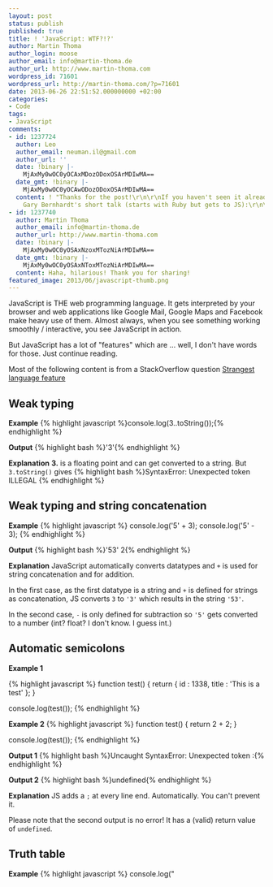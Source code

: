 ```yaml
---
layout: post
status: publish
published: true
title: ! 'JavaScript: WTF?!?'
author: Martin Thoma
author_login: moose
author_email: info@martin-thoma.de
author_url: http://www.martin-thoma.com
wordpress_id: 71601
wordpress_url: http://martin-thoma.com/?p=71601
date: 2013-06-26 22:51:52.000000000 +02:00
categories:
- Code
tags:
- JavaScript
comments:
- id: 1237724
  author: Leo
  author_email: neuman.il@gmail.com
  author_url: ''
  date: !binary |-
    MjAxMy0wOC0yOCAxMDozODoxOSArMDIwMA==
  date_gmt: !binary |-
    MjAxMy0wOC0yOCAwODozODoxOSArMDIwMA==
  content: ! "Thanks for the post!\r\n\r\nIf you haven't seen it already, check out
    Gary Bernhardt's short talk (starts with Ruby but gets to JS):\r\n\r\nhttps://www.destroyallsoftware.com/talks/wat\r\n\r\nL."
- id: 1237740
  author: Martin Thoma
  author_email: info@martin-thoma.de
  author_url: http://www.martin-thoma.com
  date: !binary |-
    MjAxMy0wOC0yOSAxNzoxMTozNiArMDIwMA==
  date_gmt: !binary |-
    MjAxMy0wOC0yOSAxNToxMTozNiArMDIwMA==
  content: Haha, hilarious! Thank you for sharing!
featured_image: 2013/06/javascript-thumb.png
---
```

JavaScript is THE web programming language. It gets interpreted by your browser and web applications like Google Mail, Google Maps and Facebook make heavy use of them. Almost always, when you see something working smoothly / interactive, you see JavaScript in action.

But JavaScript has a lot of "features" which are ... well, I don't have words for those. Just continue reading.

Most of the following content is from a StackOverflow question <a href="http://stackoverflow.com/q/1995113/562769">Strangest language feature</a>

<h2>Weak typing</h2>
<strong>Example</strong>
{% highlight javascript %}console.log(3..toString());{% endhighlight %}

<strong>Output</strong>
{% highlight bash %}'3'{% endhighlight %}

<strong>Explanation</strong>
<strong>3.</strong> is a floating point and can get converted to a string. But <code>3.toString()</code> gives 
{% highlight bash %}SyntaxError: Unexpected token ILLEGAL {% endhighlight %}

<h2>Weak typing and string concatenation</h2>
<strong>Example</strong>
{% highlight javascript %}
console.log('5' + 3);
console.log('5' - 3);
{% endhighlight %}

<strong>Output</strong>
{% highlight bash %}'53'
2{% endhighlight %}

<strong>Explanation</strong>
JavaScript automatically converts datatypes and <code>+</code> is used for string concatenation and for addition. 

In the first case, as the first datatype is a string and <code>+</code> is defined for strings as concatenation, JS converts <code>3</code> to <code>'3'</code> which results in the string <code>'53'</code>.

In the second case, <code>-</code> is only defined for subtraction so <code>'5'</code> gets converted to a number (int? float? I don't know. I guess int.)

<h2>Automatic semicolons</h2>
<strong>Example 1</strong>

{% highlight javascript %}
function test() {
    return
    {
        id : 1338,
        title : 'This is a test'
    };
}

console.log(test());
{% endhighlight %}

<strong>Example 2</strong>
{% highlight javascript %}
function test() {
    return
        2 + 2;
}

console.log(test());
{% endhighlight %}

<strong>Output 1</strong>
{% highlight bash %}Uncaught SyntaxError: Unexpected token :{% endhighlight %}

<strong>Output 2</strong>
{% highlight bash %}undefined{% endhighlight %}

<strong>Explanation</strong>
JS adds a <code>;</code> at every line end. Automatically. You can't prevent it.

Please note that the second output is no error! It has a (valid) return value of <code>undefined</code>.

<h2>Truth table</h2>
<strong>Example</strong>
{% highlight javascript %}
console.log("